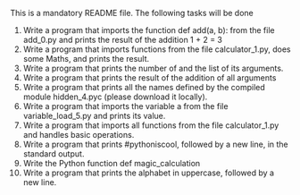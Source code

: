 This is a mandatory README file. The following tasks will be done
1. Write a program that imports the function def add(a, b): from the file add_0.py and prints the result of the addition 1 + 2 = 3
2. Write a program that imports functions from the file calculator_1.py, does some Maths, and prints the result.
3. Write a program that prints the number of and the list of its arguments.
4. Write a program that prints the result of the addition of all arguments
5. Write a program that prints all the names defined by the compiled module hidden_4.pyc (please download it locally).
6. Write a program that imports the variable a from the file variable_load_5.py and prints its value.
7. Write a program that imports all functions from the file calculator_1.py and handles basic operations.
8. Write a program that prints #pythoniscool, followed by a new line, in the standard output.
9. Write the Python function def magic_calculation
10. Write a program that prints the alphabet in uppercase, followed by a new line.
